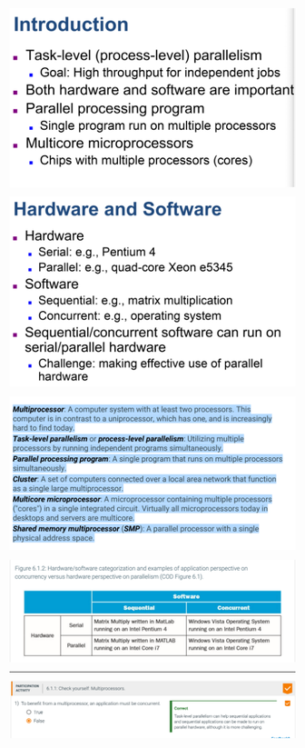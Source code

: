 ![](img/2020-12-13-15-27-16.png)

![](img/2020-12-13-15-28-40.png)

![](img/2020-12-13-15-29-10.png)

![](img/2020-12-13-15-33-56.png)

---

![](img/2020-12-13-15-58-50.png)

























